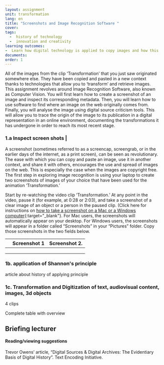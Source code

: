 ```yaml
---
layout: assignment
unit: transformation
lang: en
title: "Screenshots and Image Recognition Software "  
cover:
tags:
  -  history of technology
  -  innovation and creativity
learning outcomes: 
-  Learn how digital technology is applied to copy images and how this automatically generates metadata (information about the copy that has been created)
documents:
order: 1
---
```

All of the images from the clip ‘Transformation’ that you just saw originated somewhere else. They have been copied and pasted in a new context thanks to technologies that allow you to ‘transform’ and retrieve images. This assignment revolves around Image Recognition Software, also known as Computer Vision. You will first learn how to create a screenshot of an image and inspect its corresponding metadata. Then, you will learn how to use software to find where an image on the web originally comes from. Finally, you will analyse the image using digital source criticism tools. This will allow you to  trace the origin of the image to its publication in a digital representation in an online environment, documenting the transformations it has undergone in order to reach its most recent stage.

<!-- more -->

<!-- briefing-student -->


### 1.a Inspect screen shots |   
<!-- section-contents -->

A screenshot (sometimes referred to as a screencap, screengrab, or in the earlier days of the internet, as a print screen), can be seen as revolutionary. The ease with which you can copy and paste an image, use it in another context, and share it with others, encourages the use and spread of images on the web. This is especially the case when the images are copyright free. The first step in exploring image recognition is using your laptop to create two screenshots of images of your choice that have been used for the animation ‘Transformation.’ 

Start by re-watching the video clip ‘Transformation.’ At any point in the video, pause it (for example, at 0:28 or 2:03), and take a screenshot of a clear image of an object or a person in the paused clip.
 (Click here for instructions on [how to take a screenshot on a Mac or a Windows computer](https://lifehacker.com/how-to-take-a-screenshot-or-picture-of-whats-on-your-co-5825771){:target="_blank"}. 
For Mac users, the screenshots will automatically appear on your desktop. For Windows users, 
the screenshots will appear in a folder called “Screenshots” in your “Pictures” folder.
Copy those screenshots in the two fields below.

|      | Screenshot 1             |        Screenshot 2.       |
| ---  |--------------------------|----------------------------|
|      |                          |                            |
|      |                          |                            |
|      |                          |                            |






<!-- section -->
### 1b. application of Shannon's principle 
<!-- section-contents -->

article about history of applying principle 


<!-- section -->
### 1c. Transformation and Digitization of text, audiovisual content, images, 3d objects
<!-- section-contents -->
4 clips 

Complete table with overview 

<!-- briefing-teacher -->
## Briefing lecturer



#### Reading/viewing  suggestions
Trevor Owens’ article, “Digital Sources & Digital Archives: The Evidentiary Basis of Digital History”.
Text Encoding Initiative. 



